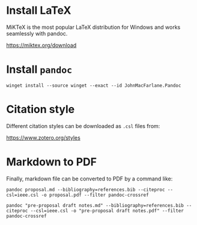 # Install LaTeX

MiKTeX is the most popular LaTeX distribution for Windows and works seamlessly with pandoc.

https://miktex.org/download

# Install `pandoc`

```
winget install --source winget --exact --id JohnMacFarlane.Pandoc
```

# Citation style

Different citation styles can be downloaded as `.csl` files from:

https://www.zotero.org/styles 

# Markdown to PDF

Finally, markdown file can be converted to PDF by a command like:

```
pandoc proposal.md --bibliography=references.bib --citeproc --csl=ieee.csl -o proposal.pdf --filter pandoc-crossref
```

```
pandoc "pre-proposal draft notes.md" --bibliography=references.bib --citeproc --csl=ieee.csl -o "pre-proposal draft notes.pdf" --filter pandoc-crossref
```

